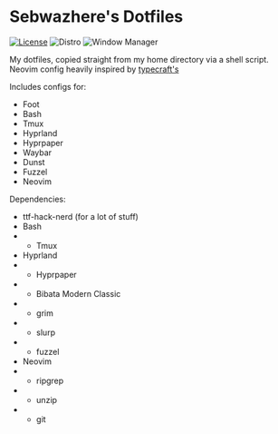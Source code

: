# Sebwazhere's Dotfiles
[![License](https://img.shields.io/badge/LICENSE-MIT-blue?style=for-the-badge)](/LICENSE.txt)
![Distro](https://img.shields.io/badge/DISTRO-ARCH-blue?style=for-the-badge&logo=archlinux&logoColor=white)
![Window Manager](https://img.shields.io/badge/WM-HYPRLAND-blue?style=for-the-badge&logo=hyprland&logoColor=white)

My dotfiles, copied straight from my home directory via a shell script.
Neovim config heavily inspired by [typecraft's](https://github.com/typecraft-dev/dotfiles/tree/master/nvim/.config/nvim)

Includes configs for:
- Foot
- Bash
- Tmux
- Hyprland
- Hyprpaper
- Waybar
- Dunst
- Fuzzel
- Neovim

Dependencies:
- ttf-hack-nerd (for a lot of stuff)
- Bash
- - Tmux
- Hyprland
- - Hyprpaper
- - Bibata Modern Classic
- - grim
- - slurp
- - fuzzel
- Neovim
- - ripgrep
- - unzip
- - git
